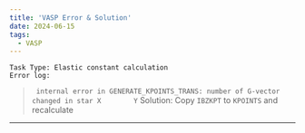 ```yaml
---
title: 'VASP Error & Solution'
date: 2024-06-15
tags:
  - VASP
---
```


    Task Type: Elastic constant calculation
    Error log:

> ` internal error in GENERATE_KPOINTS_TRANS: number of G-vector changed in star
>         X        Y`
    Solution: Copy `IBZKPT` to `KPOINTS` and recalculate

------